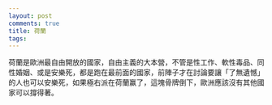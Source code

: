 ```yaml
---
layout: post
comments: true
title: 荷蘭
tags: 
---
```

荷蘭是歐洲最自由開放的國家，自由主義的大本營，不管是性工作、軟性毒品、同性婚姻、或是安樂死，都是跑在最前面的國家，前陣子才在討論要讓「了無遺憾」的人也可以安樂死，如果極右派在荷蘭赢了，這塊骨牌倒下，歐洲應該沒有其他國家可以撐得著。
